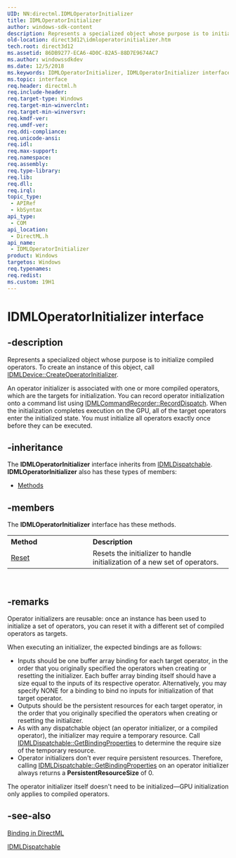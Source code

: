 ```yaml
---
UID: NN:directml.IDMLOperatorInitializer
title: IDMLOperatorInitializer
author: windows-sdk-content
description: Represents a specialized object whose purpose is to initialize compiled operators. To create an instance of this object, call IDMLDevice::CreateOperatorInitializer.
old-location: direct3d12\idmloperatorinitializer.htm
tech.root: direct3d12
ms.assetid: 86DB9277-ECA6-4D0C-82A5-88D7E9674AC7
ms.author: windowssdkdev
ms.date: 12/5/2018
ms.keywords: IDMLOperatorInitializer, IDMLOperatorInitializer interface, IDMLOperatorInitializer interface,described, direct3d12.idmloperatorinitializer, directml/IDMLOperatorInitializer
ms.topic: interface
req.header: directml.h
req.include-header: 
req.target-type: Windows
req.target-min-winverclnt: 
req.target-min-winversvr: 
req.kmdf-ver: 
req.umdf-ver: 
req.ddi-compliance: 
req.unicode-ansi: 
req.idl: 
req.max-support: 
req.namespace: 
req.assembly: 
req.type-library: 
req.lib: 
req.dll: 
req.irql: 
topic_type:
 - APIRef
 - kbSyntax
api_type:
 - COM
api_location:
 - DirectML.h
api_name:
 - IDMLOperatorInitializer
product: Windows
targetos: Windows
req.typenames: 
req.redist: 
ms.custom: 19H1
---
```


# IDMLOperatorInitializer interface


## -description






Represents a specialized object whose purpose is to initialize compiled operators. To create an instance
    of this object, call [IDMLDevice::CreateOperatorInitializer](/windows/desktop/api/directml/nf-directml-idmldevice-createoperatorinitializer).

An operator initializer is associated with one or more compiled operators, which are the targets for initialization.
    You can record operator initialization onto a command list using [IDMLCommandRecorder::RecordDispatch](/windows/desktop/api/directml/nf-directml-idmlcommandrecorder-recorddispatch).
    When the initialization completes execution on the GPU, all of the target operators enter the
    initialized state. You must initialize all operators exactly once before they can be executed.


## -inheritance

The <b>IDMLOperatorInitializer</b> interface inherits from [IDMLDispatchable](/windows/desktop/api/directml/nn-directml-idmldispatchable). <b>IDMLOperatorInitializer</b> also has these types of members:
<ul>
<li><a href="https://docs.microsoft.com/">Methods</a></li>
</ul>

## -members

The <b>IDMLOperatorInitializer</b> interface has these methods.
<table class="members" id="memberListMethods">
<tr>
<th align="left" width="37%">Method</th>
<th align="left" width="63%">Description</th>
</tr>
<tr data="declared;">
<td align="left" width="37%">
<a href="/windows/desktop/api/directml/nf-directml-idmloperatorinitializer-reset">Reset</a>
</td>
<td align="left" width="63%">
Resets the initializer to handle initialization of a new set of operators.

</td>
</tr>
</table> 


## -remarks



Operator initializers are reusable: once an instance has been used to initialize a set of operators, you can reset it with a different set of compiled operators as targets.

When executing an initializer, the expected bindings are as follows:

- Inputs should be one buffer array binding for each target operator, in the order that you originally specified the operators when creating or resetting the initializer. Each buffer array binding itself should have a size equal to the inputs of its respective operator. Alternatively, you may specify NONE for a binding to bind no inputs for initialization of that target operator.
- Outputs should be the persistent resources for each target operator, in the order that you originally specified the operators when creating or resetting the initializer.
- As with any dispatchable object (an operator initializer, or a compiled operator), the initializer may require a temporary resource. Call [IDMLDispatchable::GetBindingProperties](/windows/desktop/api/directml/nf-directml-idmldispatchable-getbindingproperties) to determine the require size of the temporary resource.
- Operator initializers don't ever require persistent resources. Therefore, calling [IDMLDispatchable::GetBindingProperties](/windows/desktop/api/directml/nf-directml-idmldispatchable-getbindingproperties) on an operator initializer always returns a <b>PersistentResourceSize</b> of 0.

The operator initializer itself doesn't need to be initialized—GPU initialization only applies to compiled operators.

## -see-also

<a href="/windows/desktop/direct3d12/dml-binding">Binding in DirectML</a>

[IDMLDispatchable](/windows/desktop/api/directml/nn-directml-idmldispatchable)
